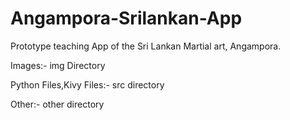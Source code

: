 # Angampora-Srilankan-App
Prototype teaching App of the Sri Lankan Martial art, Angampora. 

Images:- img Directory

Python Files,Kivy Files:- src directory

Other:- other directory
